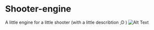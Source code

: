 # Shooter-engine
A little engine for a little shooter (with a little describtion ;D )
![Alt Text](https://i.imgur.com/zkAdIi6.gifv)
